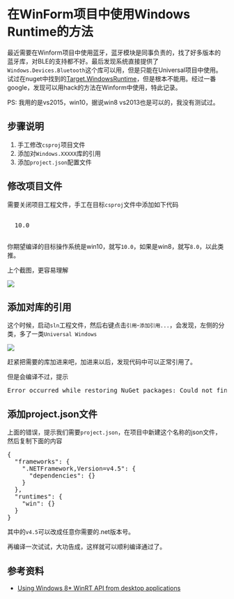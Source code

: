 # 在WinForm项目中使用Windows Runtime的方法

最近需要在Winform项目中使用蓝牙，蓝牙模块是同事负责的，找了好多版本的蓝牙库，对BLE的支持都不好。最后发现系统直接提供了`Windows.Devices.Bluetooth`这个库可以用，但是只能在Universal项目中使用。试过在nuget中找到的[Target.WindowsRuntime](https://github.com/jamesqo/Target.WindowsRuntime)，但是根本不能用。经过一番google，发现可以用hack的方法在Winform中使用，特此记录。

PS: 我用的是vs2015，win10，据说win8 vs2013也是可以的，我没有测试过。

## 步骤说明

1. 手工修改`csproj`项目文件
2. 添加对`Windows.XXXXX`库的引用
3. 添加`project.json`配置文件

## 修改项目文件

需要关闭项目工程文件，手工在目标`csproj`文件中添加如下代码

<pre class="xml">
<PropertyGroup>
  <TargetPlatformVersion>10.0</TargetPlatformVersion>
</PropertyGroup>
</pre>

你期望编译的目标操作系统是win10，就写`10.0`，如果是win8，就写`8.0`，以此类推。

上个截图，更容易理解

![](file:///E:/Codes/github/Jennal/blog/2016/04/images/uwraw-1.png)

## 添加对库的引用

这个时候，启动`sln`工程文件，然后右键点击`引用`-`添加引用...`，会发现，左侧的分类，多了一类`Universal Windows`

![](file:///E:/Codes/github/Jennal/blog/2016/04/images/uwraw-2.png)

赶紧把需要的库加进来吧，加进来以后，发现代码中可以正常引用了。

但是会编译不过，提示

<pre>
Error occurred while restoring NuGet packages: Could not find file 'C:\Users\user\Documents\Visual Studio 2015\Projects\TestWindowsRuntimeTarget\TestWindowsRuntimeTarget\project.json'.
</pre>

## 添加project.json文件

上面的错误，提示我们需要`project.json`，在项目中新建这个名称的json文件，然后复制下面的内容

<pre class="json">
{
  "frameworks": {
    ".NETFramework,Version=v4.5": {
      "dependencies": {}
    }
  },
  "runtimes": {
    "win": {}
  }
}
</pre>

其中的`v4.5`可以改成任意你需要的.net版本号。

再编译一次试试，大功告成，这样就可以顺利编译通过了。

## 参考资料

- [Using Windows 8* WinRT API from desktop applications](https://software.intel.com/en-us/articles/using-winrt-apis-from-desktop-applications)